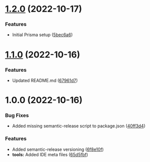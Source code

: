 # [1.2.0](https://github.com/mkayander/shorter/compare/v1.1.0...v1.2.0) (2022-10-17)


### Features

* Initial Prisma setup ([5bec6a6](https://github.com/mkayander/shorter/commit/5bec6a645475cdac4f4698a33c378d5674991df8))

# [1.1.0](https://github.com/mkayander/shorter/compare/v1.0.0...v1.1.0) (2022-10-16)


### Features

* Updated README.md ([67961d7](https://github.com/mkayander/shorter/commit/67961d7d76167771d1851352203bfc7d8173fb6d))

# 1.0.0 (2022-10-16)


### Bug Fixes

* Added missing semantic-release script to package.json ([40ff3d4](https://github.com/mkayander/shorter/commit/40ff3d4c5cb93bfbaf40cd149c39b307888b5f64))


### Features

* Added semantic-release versioning ([6f8e10f](https://github.com/mkayander/shorter/commit/6f8e10f887a2a7ea3f2e8a08365aea9fdd82dbb1))
* **tools:** Added IDE meta files ([65d5fbf](https://github.com/mkayander/shorter/commit/65d5fbfcf1a904623d8cdfa05d985aad6cafefe1))
